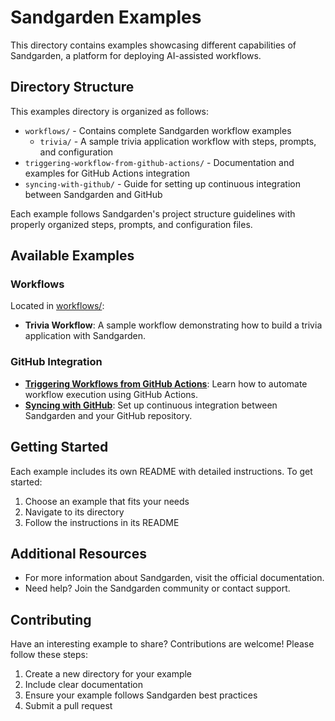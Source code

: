 # Sandgarden Examples

This directory contains examples showcasing different capabilities of Sandgarden, a platform for deploying AI-assisted workflows.

## Directory Structure

This examples directory is organized as follows:

- `workflows/` - Contains complete Sandgarden workflow examples
  - `trivia/` - A sample trivia application workflow with steps, prompts, and configuration
- `triggering-workflow-from-github-actions/` - Documentation and examples for GitHub Actions integration
- `syncing-with-github/` - Guide for setting up continuous integration between Sandgarden and GitHub

Each example follows Sandgarden's project structure guidelines with properly organized steps, prompts, and configuration files.

## Available Examples

### Workflows

Located in [workflows/](./workflows/):

- **Trivia Workflow**: A sample workflow demonstrating how to build a trivia application with Sandgarden.

### GitHub Integration

- **[Triggering Workflows from GitHub Actions](./triggering-workflow-from-github-actions/)**: Learn how to automate workflow execution using GitHub Actions.
- **[Syncing with GitHub](./syncing-with-github/)**: Set up continuous integration between Sandgarden and your GitHub repository.

## Getting Started

Each example includes its own README with detailed instructions. To get started:

1. Choose an example that fits your needs
2. Navigate to its directory
3. Follow the instructions in its README

## Additional Resources

- For more information about Sandgarden, visit the official documentation.
- Need help? Join the Sandgarden community or contact support.

## Contributing

Have an interesting example to share? Contributions are welcome! Please follow these steps:

1. Create a new directory for your example
2. Include clear documentation
3. Ensure your example follows Sandgarden best practices
4. Submit a pull request
